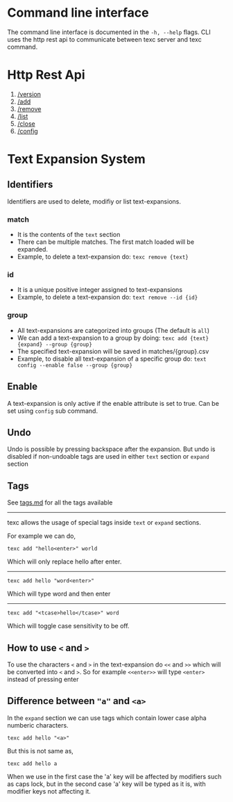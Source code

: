 # Command line interface

The command line interface is documented in the `-h, --help` flags. CLI uses the http rest api to communicate between texc server and texc command. 

# Http Rest Api

1. [/version](./api/version.md)
2. [/add](./api/add.md)
3. [/remove](./api/remove.md)
4. [/list](./api/list.md)
5. [/close](./api/close.md)
6. [/config](./api/config.md)

# Text Expansion System

## Identifiers

Identifiers are used to delete, modifiy or list text-expansions. 

### match
- It is the contents of the `text` section
- There can be multiple matches. The first match loaded will be expanded.
- Example, to delete a text-expansion do: `texc remove {text}` 

### id
- It is a unique positive integer assigned to text-expansions
- Example, to delete a text-expansion do: `text remove --id {id}` 

### group
- All text-expansions are categorized into groups (The default is `all`)
- We can add a text-expansion to a group by doing: `texc add {text} {expand} --group {group}`
- The specified text-expansion will be saved in matches/{group}.csv
- Example, to disable all text-expansion of a specific group do: `text config --enable false --group {group}` 

## Enable

A text-expansion is only active if the enable attribute is set to true. Can be set using `config` sub command.

## Undo

Undo is possible by pressing backspace after the expansion. But undo is disabled if non-undoable tags are used in either `text` section or `expand` section

## Tags

See [tags.md](tags.md) for all the tags available
<hr>

texc allows the usage of special tags inside `text` or `expand` sections.

For example we can do,
```
texc add "hello<enter>" world
```
Which will only replace hello after enter.<hr>

```
texc add hello "word<enter>"
```
Which will type word and then enter<hr>

```
texc add "<tcase>hello</tcase>" word
```
Which will toggle case sensitivity to be off.  

## How to use `<` and `>`
To use the characters `<` and `>` in the text-expansion do `<<` and `>>` which will be converted into `<` and `>`. So for example `<<enter>>` will type `<enter>` instead of pressing enter 

## Difference between `"a"` and `<a>`
In the `expand` section we can use tags which contain lower case alpha numberic characters.  

```
texc add hello "<a>"
```
But this is not same as,
```
texc add hello a
```  
When we use in the first case the 'a' key will be affected by modifiers such as caps lock, but in the second case 'a' key will be typed as it is, with modifier keys not affecting it.

